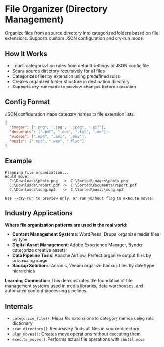 # File Organizer (Directory Management)

Organize files from a source directory into categorized folders based on file extensions. Supports custom JSON configuration and dry-run mode.

## How It Works

- Loads categorization rules from default settings or JSON config file
- Scans source directory recursively for all files
- Categorizes files by extension using predefined rules
- Creates organized folder structure in destination directory
- Supports dry-run mode to preview changes before execution

## Config Format

JSON configuration maps category names to file extension lists:

```json
{
  "images": [".png", ".jpg", ".jpeg", ".gif"],
  "documents": [".pdf", ".doc", ".txt", ".md"],
  "videos": [".mp4", ".avi", ".mkv"],
  "music": [".mp3", ".wav", ".flac"]
}
```

## Example

```text
Planning file organization...
Would move:
  C:\Downloads\photo.png  ->  C:\Sorted\images\photo.png
  C:\Downloads\report.pdf ->  C:\Sorted\documents\report.pdf
  C:\Downloads\song.mp3   ->  C:\Sorted\music\song.mp3

Use --dry-run to preview only, or run without flag to execute moves.
```

## Industry Applications

**Where file organization patterns are used in the real world:**

- **Content Management Systems**: WordPress, Drupal organize media files by type
- **Digital Asset Management**: Adobe Experience Manager, Bynder categorize creative assets
- **Data Pipeline Tools**: Apache Airflow, Prefect organize output files by processing stage
- **Backup Solutions**: Acronis, Veeam organize backup files by date/type hierarchies

**Learning Connection:** This demonstrates the foundation of file management systems used in media libraries, data warehouses, and automated content processing pipelines.

## Internals

- `categorize_file()`: Maps file extensions to category names using rule dictionary
- `scan_directory()`: Recursively finds all files in source directory
- `plan_moves()`: Creates move operations without executing them
- `execute_moves()`: Performs actual file operations with `shutil.move`
